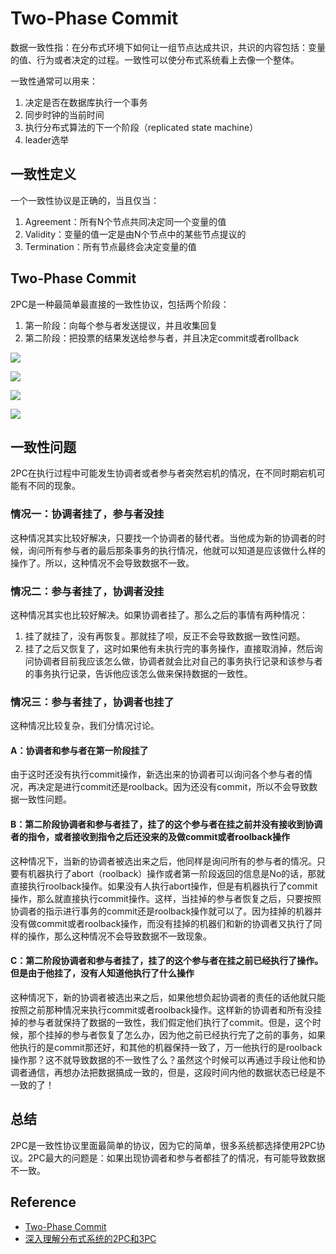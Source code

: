 # Two-Phase Commit

数据一致性指：在分布式环境下如何让一组节点达成共识，共识的内容包括：变量的值、行为或者决定的过程。一致性可以使分布式系统看上去像一个整体。

一致性通常可以用来：
1. 决定是否在数据库执行一个事务
2. 同步时钟的当前时间
3. 执行分布式算法的下一个阶段（replicated state machine）
4. leader选举

## 一致性定义
一个一致性协议是正确的，当且仅当：
1. Agreement：所有N个节点共同决定同一个变量的值
2. Validity：变量的值一定是由N个节点中的某些节点提议的
3. Termination：所有节点最终会决定变量的值

## Two-Phase Commit
2PC是一种最简单最直接的一致性协议，包括两个阶段：
1. 第一阶段：向每个参与者发送提议，并且收集回复
2. 第二阶段：把投票的结果发送给参与者，并且决定commit或者rollback

![](http://the-paper-trail.org/blog/wp-content/uploads/2010/01/tpc-fault-free-phase-1.png)

![](http://the-paper-trail.org/blog/wp-content/uploads/2010/01/tpc-fault-free-phase-2.png)

![](http://blog.chinaunix.net/attachment/201207/15/27105712_1342359032LzmK.png)

![](http://blog.chinaunix.net/attachment/201207/15/27105712_1342358417Cwr1.jpg)

## 一致性问题
2PC在执行过程中可能发生协调者或者参与者突然宕机的情况，在不同时期宕机可能有不同的现象。

### 情况一：协调者挂了，参与者没挂
这种情况其实比较好解决，只要找一个协调者的替代者。当他成为新的协调者的时候，询问所有参与者的最后那条事务的执行情况，他就可以知道是应该做什么样的操作了。所以，这种情况不会导致数据不一致。

### 情况二：参与者挂了，协调者没挂
这种情况其实也比较好解决。如果协调者挂了。那么之后的事情有两种情况：
1. 挂了就挂了，没有再恢复。那就挂了呗，反正不会导致数据一致性问题。
2. 挂了之后又恢复了，这时如果他有未执行完的事务操作，直接取消掉，然后询问协调者目前我应该怎么做，协调者就会比对自己的事务执行记录和该参与者的事务执行记录，告诉他应该怎么做来保持数据的一致性。

### 情况三：参与者挂了，协调者也挂了
这种情况比较复杂，我们分情况讨论。

#### A：协调者和参与者在第一阶段挂了

由于这时还没有执行commit操作，新选出来的协调者可以询问各个参与者的情况，再决定是进行commit还是roolback。因为还没有commit，所以不会导致数据一致性问题。

#### B：第二阶段协调者和参与者挂了，挂了的这个参与者在挂之前并没有接收到协调者的指令，或者接收到指令之后还没来的及做commit或者roolback操作

这种情况下，当新的协调者被选出来之后，他同样是询问所有的参与者的情况。只要有机器执行了abort（roolback）操作或者第一阶段返回的信息是No的话，那就直接执行roolback操作。如果没有人执行abort操作，但是有机器执行了commit操作，那么就直接执行commit操作。这样，当挂掉的参与者恢复之后，只要按照协调者的指示进行事务的commit还是roolback操作就可以了。因为挂掉的机器并没有做commit或者roolback操作，而没有挂掉的机器们和新的协调者又执行了同样的操作，那么这种情况不会导致数据不一致现象。

#### C：第二阶段协调者和参与者挂了，挂了的这个参与者在挂之前已经执行了操作。但是由于他挂了，没有人知道他执行了什么操作

这种情况下，新的协调者被选出来之后，如果他想负起协调者的责任的话他就只能按照之前那种情况来执行commit或者roolback操作。这样新的协调者和所有没挂掉的参与者就保持了数据的一致性，我们假定他们执行了commit。但是，这个时候，那个挂掉的参与者恢复了怎么办，因为他之前已经执行完了之前的事务，如果他执行的是commit那还好，和其他的机器保持一致了，万一他执行的是roolback操作那？这不就导致数据的不一致性了么？虽然这个时候可以再通过手段让他和协调者通信，再想办法把数据搞成一致的，但是，这段时间内他的数据状态已经是不一致的了！

## 总结
2PC是一致性协议里面最简单的协议，因为它的简单，很多系统都选择使用2PC协议。2PC最大的问题是：如果出现协调者和参与者都挂了的情况，有可能导致数据不一致。

## Reference
- [Two-Phase Commit](http://the-paper-trail.org/blog/consensus-protocols-two-phase-commit/)
- [深入理解分布式系统的2PC和3PC](http://www.hollischuang.com/archives/1580)
